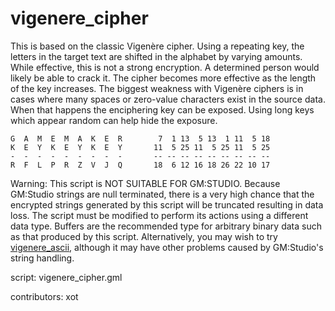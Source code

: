 vigenere_cipher
===============

This is based on the classic Vigenère cipher. Using a repeating key, the 
letters in the target text are shifted in the alphabet by varying amounts. 
While effective, this is not a strong encryption. A determined person would
likely be able to crack it. The cipher becomes more effective as the length
of the key increases. The biggest weakness with Vigenère ciphers is in cases 
where many spaces or zero-value characters exist in the source data. When 
that happens the enciphering key can be exposed. Using long keys which appear 
random can help hide the exposure.

    G  A  M  E  M  A  K  E  R        7  1 13  5 13  1 11  5 18
    K  E  Y  K  E  Y  K  E  Y       11  5 25 11  5 25 11  5 25
    -  -  -  -  -  -  -  -  -       -- -- -- -- -- -- -- -- --
    R  F  L  P  R  Z  V  J  Q       18  6 12 16 18 26 22 10 17

Warning: This script is NOT SUITABLE FOR GM:STUDIO. Because GM:Studio 
strings are null terminated, there is a very high chance that the encrypted
strings generated by this script will be truncated resulting in data loss. 
The script must be modified to perform its actions using a different data 
type. Buffers are the recommended type for arbitrary binary data such as 
that produced by this script. Alternatively, you may wish to try 
[vigenere_ascii], although it may have other problems caused by GM:Studio's
string handling.

script: vigenere_cipher.gml

contributors: xot

[vigenere_ascii]: /script/vigenere_ascii
